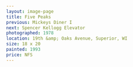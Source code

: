 ```yaml
---
layout: image-page
title: Five Peaks
previous: Mickeys Diner I
next: Spencer Kellogg Elevator
photographed: 1978
location: 19th &amp; Oaks Avenue, Superior, WI 
size: 18 x 20
painted: 1993
price: NFS
---
```

